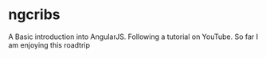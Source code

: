 # ngcribs
A Basic introduction into AngularJS. Following a tutorial on YouTube. So far I am enjoying this roadtrip
